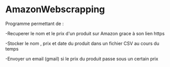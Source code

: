 # AmazonWebscrapping

Programme permettant de :

-Recuperer le nom et le prix d'un produit sur Amazon grace à son lien https

-Stocker le nom , prix et date du produit dans un fichier CSV au cours du temps

-Envoyer un email (gmail) si le prix du produit passe sous un certain prix 



